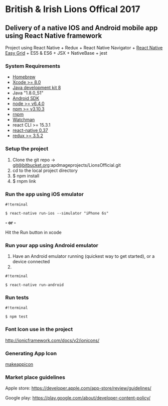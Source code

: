 # British & Irish Lions Offical 2017 #
## Delivery of a native IOS and Android mobile app using React Native framework ##

Project using React Native + Redux + React Native Navigator + [React Native Easy Grid](https://github.com/GeekyAnts/react-native-easy-grid) + ES5 & ES6 + JSX + NativeBase +  jest

### System Requirements ###

* [Homebrew](http://brew.sh/)
* [Xcode >= 8.0](https://developer.apple.com/xcode/)
* [Java development kit 8](http://www.oracle.com/technetwork/java/javase/downloads/jdk8-downloads-2133151.html)
* Java "1.8.0_51"
* [Android SDK](https://developer.android.com/studio/index.html)
* [node >= v6.4.0](https://nodejs.org/en/)
* [npm >= v3.10.3](https://www.npmjs.com/)
* [rnpm](https://github.com/rnpm/rnpm)
* [Watchman](https://www.npmjs.com/package/watchman)
* react CLI >= 15.3.1
* [react-native 0.37](https://facebook.github.io/react-native/docs/getting-started.html)
* [redux >= 3.5.2](http://redux.js.org)

### Setup the project ###

1.    Clone the git repo -> git@bitbucket.org:apdmageprojects/LionsOfficial.git
2.    cd to the local project directory
3.    $ npm install
4.    $ rnpm link


### Run the app using iOS emulator ###


```
#!terminal

$ react-native run-ios --simulator "iPhone 6s"
```

**- or -**

Hit the Run button in xcode

### Run your app using Android emulator ###

1.    Have an Android emulator running (quickest way to get started), or a device connected
3.    
```
#!terminal

$ react-native run-android
```


### Run tests ###


```
#!terminal

$ npm test
```


### Font Icon use in the project ###
http://ionicframework.com/docs/v2/ionicons/

### Generating App Icon ###
[makeappicon](http://makeappicon.com/)

### Market place guidelines ###
Apple store: https://developer.apple.com/app-store/review/guidelines/

Google play: https://play.google.com/about/developer-content-policy/
